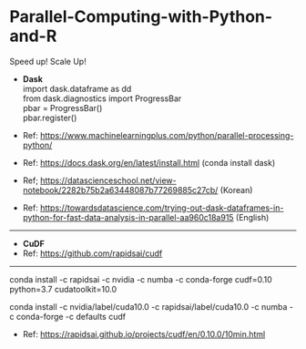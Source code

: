 # Parallel-Computing-with-Python-and-R

Speed up! Scale Up!  

* **Dask**  
import dask.dataframe as dd  
from dask.diagnostics import ProgressBar  
pbar = ProgressBar()  
pbar.register()  
  
* Ref: https://www.machinelearningplus.com/python/parallel-processing-python/
* Ref: https://docs.dask.org/en/latest/install.html (conda install dask)
* Ref; https://datascienceschool.net/view-notebook/2282b75b2a63448087b77269885c27cb/ (Korean)
* Ref: https://towardsdatascience.com/trying-out-dask-dataframes-in-python-for-fast-data-analysis-in-parallel-aa960c18a915 (English)


---------------------  
* **CuDF**  
* Ref: https://github.com/rapidsai/cudf  
---------------------  
conda install -c rapidsai -c nvidia -c numba -c conda-forge cudf=0.10 python=3.7 cudatoolkit=10.0  

conda install -c nvidia/label/cuda10.0 -c rapidsai/label/cuda10.0 -c numba -c conda-forge -c defaults cudf  

* Ref: https://rapidsai.github.io/projects/cudf/en/0.10.0/10min.html  

